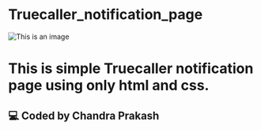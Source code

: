 # Truecaller_notification_page
![This is an image](https://i.postimg.cc/x109qN9y/truecaller3.png)
# This is simple Truecaller notification page using only html and css.
## 💻 Coded by Chandra Prakash
